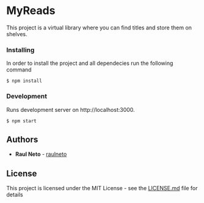# MyReads

This project is a virtual library where you can find titles and store them on shelves.

### Installing

In order to install the project and all dependecies run the following command

```
$ npm install
```


### Development

Runs development server on http://localhost:3000.

```
$ npm start
```

## Authors

* **Raul Neto** - [raulneto](https://github.com/raulneto/)

## License

This project is licensed under the MIT License - see the [LICENSE.md](LICENSE.md) file for details


